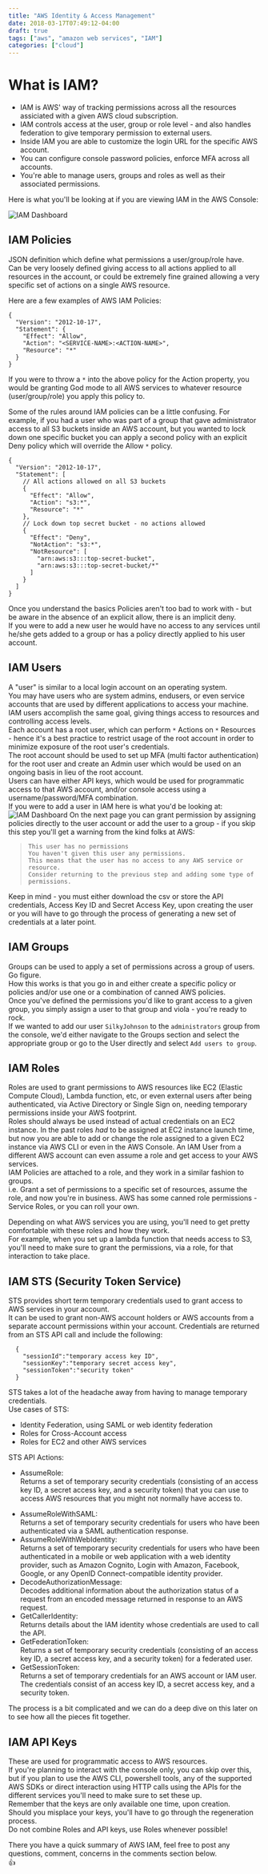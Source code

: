 ```yaml
---
title: "AWS Identity & Access Management"
date: 2018-03-17T07:49:12-04:00
draft: true
tags: ["aws", "amazon web services", "IAM"]
categories: ["cloud"]
---
```



# What is IAM?

* IAM is AWS' way of tracking permissions across all the resources assiciated with a given AWS cloud subscription.
* IAM controls access at the user, group or role level - and also handles federation to give temporary permission to external users.
* Inside IAM you are able to customize the login URL for the specific AWS account.
* You can configure console password policies, enforce MFA across all accounts.
* You're able to manage users, groups and roles as well as their associated permissions.

Here is what you'll be looking at if you are viewing IAM in the AWS Console:
  
![IAM Dashboard](/img/IAMdashboard.png)

## IAM Policies
  JSON definition which define what permissions a user/group/role have.  
  Can be very loosely defined giving access to all actions applied to all resources in the account, or could be extremely fine grained allowing a very specific set of actions on a single AWS resource.
  
  Here are a few examples of AWS IAM Policies:
  ```
  {
    "Version": "2012-10-17",
    "Statement": {
      "Effect": "Allow",
      "Action": "<SERVICE-NAME>:<ACTION-NAME>",    
      "Resource": "*"
    }
  }
  ```

  If you were to throw a `*` into the above policy for the Action property, you would be granting God mode to all AWS services to whatever resource (user/group/role) you apply this policy to.

  Some of the rules around IAM policies can be a little confusing.  For example, if you had a user who was part of a group that gave administrator access to all S3 buckets inside an AWS account, but you wanted to lock down one specific bucket you can apply a second policy with an explicit Deny policy which will override the Allow `*` policy.
  
  ```
  {
    "Version": "2012-10-17",
    "Statement": [
      // All actions allowed on all S3 buckets
      {
        "Effect": "Allow",
        "Action": "s3:*",
        "Resource": "*"
      },
      // Lock down top secret bucket - no actions allowed
      {
        "Effect": "Deny",
        "NotAction": "s3:*",
        "NotResource": [
          "arn:aws:s3:::top-secret-bucket",
          "arn:aws:s3:::top-secret-bucket/*"
        ]
      }
    ]
  }
  ```

  Once you understand the basics Policies aren't too bad to work with - but be aware in the absence of an explicit allow, there is an implicit deny.<br>
  If you were to add a new user he would have no access to any services until he/she gets added to a group or has a policy directly applied to his user account.

## IAM Users
  A "user" is similar to a local login account on an operating system.<br>
  You may have users who are system admins, endusers, or even service accounts that are used by different applications to access your machine.<br>
  IAM users accomplish the same goal, giving things access to resources and controlling access levels.<br>
  Each account has a root user, which can perform `*` Actions on `*` Resources - hence it's a best practice to restrict usage of the root account in order to minimize exposure of the root user's credentials.<br>
  The root account should be used to set up MFA (multi factor authentication) for the root user and create an Admin user which would be used on an ongoing basis in lieu of the root account.<br>
  Users can have either API keys, which would be used for programmatic access to that AWS account, and/or console access using a username/password/MFA combination.<br>
  If you were to add a user in IAM here is what you'd be looking at:
  ![IAM Dashboard](/img/IAMadduser.png)
  On the next page you can grant permission by assigning policies directly to the user account or add the user to a group - if you skip this step you'll get a warning from the kind folks at AWS:
    
  >`This user has no permissions`<br>
  >`You haven't given this user any permissions.`<br>
  >`This means that the user has no access to any AWS service or resource.`<br>
  >`Consider returning to the previous step and adding some type of permissions.`
  
  Keep in mind - you must either download the csv or store the API credentials, Access Key ID and Secret Access Key, upon creating the user or you will have to go through the process of generating a new set of credentials at a later point.

## IAM Groups
  Groups can be used to apply a set of permissions across a group of users. Go figure.<br>
  How this works is that you go in and either create a specific policy or policies and/or use one or a combination of canned AWS policies.<br>
  Once you've defined the permissions you'd like to grant access to a given group, you simply assign a user to that group and viola - you're ready to rock.<br>
  If we wanted to add our user `SilkyJohnson` to the `administrators` group from the console, we'd either navigate to the Groups section and select the appropriate group or go to the User directly and select `Add users to group`.

## IAM Roles
  Roles are used to grant permissions to AWS resources like EC2 (Elastic Compute Cloud), Lambda function, etc, or even external users after being authenticated, via Active Directory or Single Sign on, needing temporary permissions inside your AWS footprint.<br>
  Roles should always be used instead of actual credentials on an EC2 instance.
  In the past roles *had* to be assigned at EC2 instance launch time, but now you are able to add or change the role assigned to a given EC2 instance via AWS CLI or even in the AWS Console.
  An IAM User from a different AWS account can even assume a role and get access to your AWS services.<br>
  IAM Policies are attached to a role, and they work in a similar fashion to groups.<br>
  i.e. Grant a set of permissions to a specific set of resources, assume the role, and now you're in business.
  AWS has some canned role permissions - Service Roles, or you can roll your own. 

  Depending on what AWS services you are using, you'll need to get pretty comfortable with these roles and how they work.<br>
  For example, when you set up a lambda function that needs access to S3, you'll need to make sure to grant the permissions, via a role, for that interaction to take place.

## IAM STS (Security Token Service)
  STS provides short term temporary credentials used to grant access to AWS services in your account.<br>
  It can be used to grant non-AWS account holders or AWS accounts from a separate account permissions within your account.
  Credentials are returned from an STS API call and include the following:
  
```
  {
    "sessionId":"temporary access key ID",
    "sessionKey":"temporary secret access key",
    "sessionToken":"security token"
  }
```

  STS takes a lot of the headache away from having to manage temporary credentials.<br>
  Use cases of STS:
  
  * Identity Federation, using SAML or web identity federation
  * Roles for Cross-Account access
  * Roles for EC2 and other AWS services

  STS API Actions:
    
  * AssumeRole:<br>
    Returns a set of temporary security credentials (consisting of an access key ID, a secret access key, and a security token) that you can use to access AWS resources that you might not normally have access to. 
  
  + AssumeRoleWithSAML:<br>
    Returns a set of temporary security credentials for users who have been authenticated via a SAML authentication response. 
  + AssumeRoleWithWebIdentity:<br>
    Returns a set of temporary security credentials for users who have been authenticated in a mobile or web application with a web identity provider, such as Amazon Cognito, Login with Amazon, Facebook, Google, or any OpenID Connect-compatible identity provider.
  + DecodeAuthorizationMessage:<br>
    Decodes additional information about the authorization status of a request from an encoded message returned in response to an AWS request.
  + GetCallerIdentity:<br>
    Returns details about the IAM identity whose credentials are used to call the API.
  + GetFederationToken:<br>
    Returns a set of temporary security credentials (consisting of an access key ID, a secret access key, and a security token) for a federated user.
  + GetSessionToken:<br>
    Returns a set of temporary credentials for an AWS account or IAM user. 
    The credentials consist of an access key ID, a secret access key, and a security token.
  
  The process is a bit complicated and we can do a deep dive on this later on to see how all the pieces fit together.

## IAM API Keys
  These are used for programmatic access to AWS resources.<br>
  If you're planning to interact with the console only, you can skip over this, but if you plan to use the AWS CLI, powershell tools, any of the supported AWS SDKs or direct interaction using HTTP calls using the APIs for the different services you'll need to make sure to set these up.<br>
  Remember that the keys are only available one time, upon creation.<br>
  Should you misplace your keys, you'll have to go through the regeneration process.<br>
  Do not combine Roles and API keys, use Roles whenever possible!

There you have a quick summary of AWS IAM, feel free to post any questions, comment, concerns in the comments section below.<br>
:thumbsup: